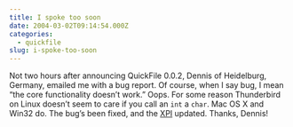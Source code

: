 ```yaml
---
title: I spoke too soon
date: 2004-03-02T09:14:54.000Z
categories:
  - quickfile
slug: i-spoke-too-soon
---
```

Not two hours after announcing QuickFile 0.0.2, Dennis of Heidelburg, Germany, emailed me with a bug report. Of course, when I say bug, I mean “the core functionality doesn’t work.” Oops. For some reason Thunderbird on Linux doesn’t seem to care if you call an `int` a `char`. Mac OS X and Win32 do. The bug’s been fixed, and the [XPI][1]  updated. Thanks, Dennis!



 [1]: /projects/quickfile/download.html
